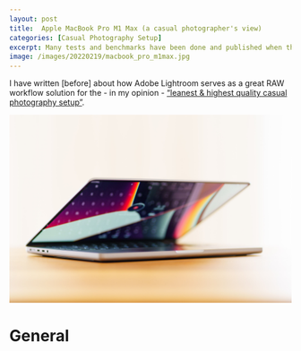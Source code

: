 ```yaml
---
layout: post
title:  Apple MacBook Pro M1 Max (a casual photographer's view)
categories: [Casual Photography Setup]
excerpt: Many tests and benchmarks have been done and published when the new M1 Pro and M1 Max MacBook Pros were released - here is a casual photographers' view
image: /images/20220219/macbook_pro_m1max.jpg
---
```


I have written [before] about how Adobe Lightroom serves as a great RAW workflow solution for the - in my opinion - [“leanest & highest quality casual photography setup”](../leanest_highest_quality_casual_photography_setup/).

![MacBook Pro M1 Max](../images/20220219/macbook_pro_m1max.jpg)



# General

